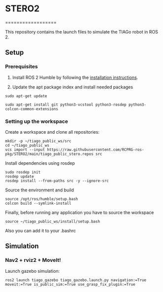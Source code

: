 # STERO2
==================

This repository contains the launch files to simulate the TIAGo robot in ROS 2.

## Setup

### Prerequisites

1. Install ROS 2 Humble by following the [installation instructions](https://docs.ros.org/en/humble/Installation/Ubuntu-Install-Debians.html).

2. Update the apt package index and install needed packages

```console
sudo apt-get update

sudo apt-get install git python3-vcstool python3-rosdep python3-colcon-common-extensions
```

### Setting up the workspace

Create a workspace and clone all repositories:

```console
mkdir -p ~/tiago_public_ws/src
cd ~/tiago_public_ws
vcs import --input https://raw.githubusercontent.com/RCPRG-ros-pkg/STERO2/main/tiago_public_stero.repos src
```

Install dependencies using rosdep

```console
sudo rosdep init
rosdep update
rosdep install --from-paths src -y --ignore-src
```

Source the environment and build

```console
source /opt/ros/humble/setup.bash
colcon build --symlink-install
```

Finally, before running any application you have to source the workspace

```console
source ~/tiago_public_ws/install/setup.bash
```

Also you can add it to your .bashrc


## Simulation

### Nav2 + rviz2 + MoveIt!

Launch gazebo simulation:

```console
ros2 launch tiago_gazebo tiago_gazebo.launch.py navigation:=True moveit:=True is_public_sim:=True use_grasp_fix_plugin:=True
```
